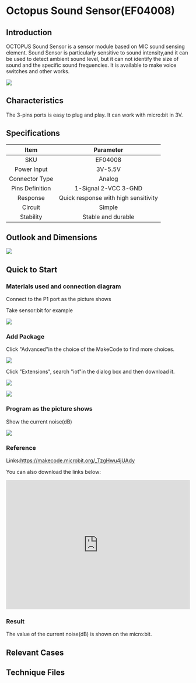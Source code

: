 ﻿# Octopus Sound Sensor(EF04008) 

## Introduction

 OCTOPUS Sound Sensor is a sensor module based on MIC sound sensing element. Sound Sensor is particularly sensitive to sound intensity,and it can be used to detect ambient sound level, but it can not identify the size of sound and the specific sound frequencies. It is available to make voice switches and other works.

 ![](https://wiki-media-ef.oss-cn-hongkong.aliyuncs.com//images/RYuGvVY.jpg)

## Characteristics

 The 3-pins ports is easy to plug and play.
 It can work with micro:bit in 3V. 

## Specifications


Item | Parameter 
:-: | :-: 
SKU|EF04008
Power Input|3V-5.5V
Connector Type|Analog
Pins Definition|1-Signal 2-VCC 3-GND
Response|Quick response with high sensitivity
Circuit|Simple
Stability|Stable and durable

## Outlook and Dimensions

 ![](https://wiki-media-ef.oss-cn-hongkong.aliyuncs.com//images/vSCVTwl.png)

## Quick to Start


### Materials used and connection diagram
 Connect to the P1 port as the picture shows

  Take sensor:bit for example

 ![](https://wiki-media-ef.oss-cn-hongkong.aliyuncs.com//images/ALobDLt.png)

### Add Package
 Click "Advanced"in the choice of the MakeCode to find more choices.

 ![](https://wiki-media-ef.oss-cn-hongkong.aliyuncs.com//images/smtcNoB.png)

 Click "Extensions", search "iot"in the dialog box and then download it.

 ![](https://wiki-media-ef.oss-cn-hongkong.aliyuncs.com//images/AaZxCEb.jpg)

 ![](https://wiki-media-ef.oss-cn-hongkong.aliyuncs.com//images/KBD2b39.png)

### Program as the picture shows
 Show the current noise(dB)

 ![](https://wiki-media-ef.oss-cn-hongkong.aliyuncs.com//images/eGW5JbX.png)


### Reference
Links:https://makecode.microbit.org/_TzgHwu4jUAdy 

You can also download the links below:

<div style="position:relative;height:0;padding-bottom:70%;overflow:hidden;"><iframe style="position:absolute;top:0;left:0;width:100%;height:100%;" src="https://makecode.microbit.org/#pub:_TzgHwu4jUAdy" frameborder="0" sandbox="allow-popups allow-forms allow-scripts allow-same-origin"></iframe></div>  


### Result
 The value of the current noise(dB) is shown on the micro:bit. 

## Relevant Cases


## Technique Files

